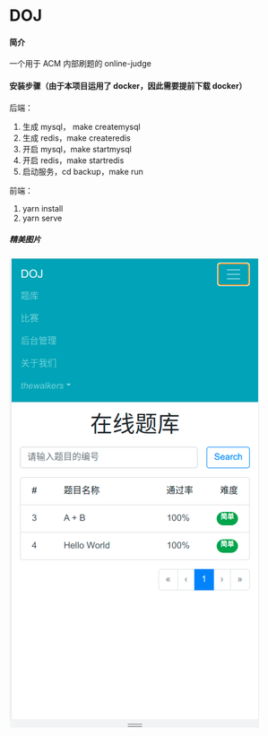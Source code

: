 # DOJ

#### 简介

一个用于 ACM 内部刷题的 online-judge

#### 安装步骤（由于本项目运用了 docker，因此需要提前下载 docker）

后端：

1. 生成 mysql， make createmysql
2. 生成 redis，make createredis
3. 开启 mysql，make startmysql
4. 开启 redis，make startredis
5. 启动服务，cd backup，make run

前端：
1. yarn install
2. yarn serve

##### 精美图片

![1](https://github.com/Thewalkers2012/DOJ/blob/main/jpg/2021-11-21%2014-42-52%E5%B1%8F%E5%B9%95%E6%88%AA%E5%9B%BE.png)

